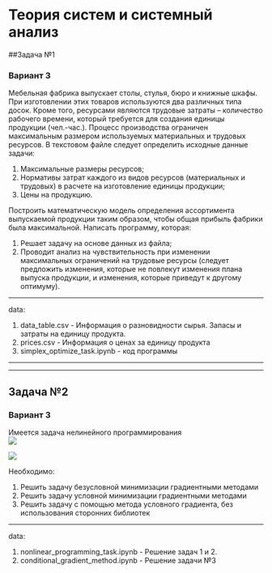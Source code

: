 # Теория систем и системный анализ  
##Задача №1
### Вариант 3

Мебельная фабрика выпускает столы, стулья, бюро и книжные шкафы. При изготовлении этих товаров используются два различных типа досок. Кроме того, ресурсами являются трудовые затраты – количество рабочего времени, который требуется для создания единицы продукции (чел.-час.). Процесс производства ограничен максимальным размером используемых материальных и трудовых ресурсов.
В текстовом файле следует определить исходные данные задачи:
1) Максимальные размеры ресурсов;
2) Нормативы затрат каждого из видов ресурсов (материальных и трудовых) в расчете на изготовление единицы продукции;
3) Цены на продукцию.  

Построить математическую модель определения ассортимента выпускаемой продукции таким образом, чтобы общая прибыль фабрики была максимальной.
Написать программу, которая:
1) Решает задачу на основе данных из файла;
2) Проводит анализ на чувствительность при изменении максимальных ограничений на трудовые ресурсы (следует предложить изменения, которые не повлекут изменения плана выпуска продукции, и изменения, которые приведут к другому оптимуму).

___  
data:
1) data_table.csv - Информация о разновидности сырья. Запасы и затраты на единицу продукта.
2) prices.csv - Информация о ценах за единицу продукта
3) simplex_optimize_task.ipynb - код программы  
___
___
## Задача №2
### Вариант 3
Имеется задача нелинейного программирования  
<img src="https://latex.codecogs.com/svg.latex?\ x^2_1 + 3x^2_2 - 3x_1x_2 + x_1 - 6x_2 \xrightarrow{} min">  
  
<img src="https://latex.codecogs.com/svg.latex?\ \begin{cases} 4x_1 + 3x_2 \leq 12 \\ -x_1 + x_2 \leq 1 \\ x_1 \geq 0 \\ x_2 \geq 0 \end{cases}">    

Необходимо:
1) Решить задачу безусловной минимизации градиентными методами
2) Решить задачу условной минимизации градиентными методами
3) Решить задачу с помощью метода условного градиента, без использования сторонних библиотек 
___  
data:  
1) nonlinear_programming_task.ipynb - Решение задач 1 и 2.
2) conditional_gradient_method.ipynb - Решение задачи №3